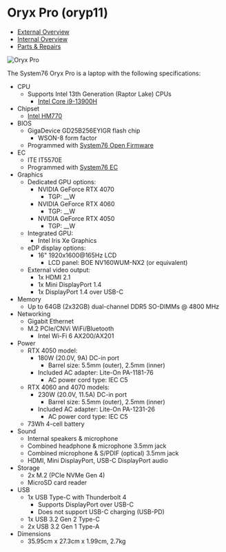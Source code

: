 # Oryx Pro (oryp11)

- [External Overview](./external-overview.md)
- [Internal Overview](./internal-overview.md)
- [Parts & Repairs](./repairs.md)

![Oryx Pro](./img/oryp11.webp)

The System76 Oryx Pro is a laptop with the following specifications:

- CPU
    - Supports Intel 13th Generation (Raptor Lake) CPUs
        - [Intel Core i9-13900H](https://ark.intel.com/content/www/us/en/ark/products/232135/intel-core-i913900h-processor-24m-cache-up-to-5-40-ghz.html)
- Chipset
    - [Intel HM770](https://ark.intel.com/content/www/us/en/ark/products/232478/intel-hm770-chipset.html)
- BIOS
    - GigaDevice GD25B256EYIGR flash chip
        - WSON-8 form factor
    - Programmed with [System76 Open Firmware](https://github.com/system76/firmware-open)
- EC
    - ITE IT5570E
    - Programmed with [System76 EC](https://github.com/system76/ec)
- Graphics
    - Dedicated GPU options:
        - NVIDIA GeForce RTX 4070
            - TGP: __W
        - NVIDIA GeForce RTX 4060
            - TGP: __W
        - NVIDIA GeForce RTX 4050
            - TGP: __W
    - Integrated GPU:
        - Intel Iris Xe Graphics
    - eDP display options:
        - 16" 1920x1600@165Hz LCD
            - LCD panel: BOE NV160WUM-NX2 (or equivalent)
    - External video output:
        - 1x HDMI 2.1
        - 1x Mini DisplayPort 1.4
        - 1x DisplayPort 1.4 over USB-C
- Memory
    - Up to 64GB (2x32GB) dual-channel DDR5 SO-DIMMs @ 4800 MHz
- Networking
    - Gigabit Ethernet
    - M.2 PCIe/CNVi WiFi/Bluetooth
        - Intel Wi-Fi 6 AX200/AX201
- Power
    - RTX 4050 model:
        - 180W (20.0V, 9A) DC-in port
            - Barrel size: 5.5mm (outer), 2.5mm (inner)
        - Included AC adapter: Lite-On PA-1181-76
            - AC power cord type: IEC C5
    - RTX 4060 and 4070 models:
        - 230W (20.0V, 11.5A) DC-in port
            - Barrel size: 5.5mm (outer), 2.5mm (inner)
        - Included AC adapter: Lite-On PA-1231-26
            - AC power cord type: IEC C5
    - 73Wh 4-cell battery
- Sound
    - Internal speakers & microphone
    - Combined headphone & microphone 3.5mm jack
    - Combined microphone & S/PDIF (optical) 3.5mm jack
    - HDMI, Mini DisplayPort, USB-C DisplayPort audio
- Storage
    - 2x M.2 (PCIe NVMe Gen 4)
    - MicroSD card reader
- USB
    - 1x USB Type-C with Thunderbolt 4
        - Supports DisplayPort over USB-C
        - Does not support USB-C charging (USB-PD)
    - 1x USB 3.2 Gen 2 Type-C
    - 2x USB 3.2 Gen 1 Type-A
- Dimensions
    - 35.95cm x 27.3cm x 1.99cm, 2.7kg
